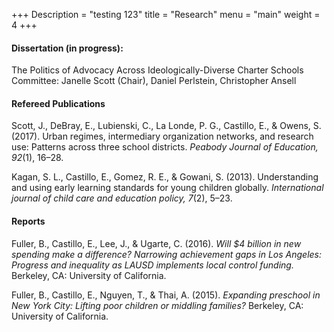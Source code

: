+++
Description = "testing 123"
title = "Research"
menu = "main"
weight = 4
+++

#### Dissertation (in progress):  
The Politics of Advocacy Across Ideologically-Diverse Charter Schools  
Committee: Janelle Scott (Chair), Daniel Perlstein, Christopher Ansell

#### Refereed Publications  
Scott, J., DeBray, E., Lubienski, C., La Londe, P. G., Castillo, E., & Owens, S. (2017). Urban regimes, intermediary organization networks, and research use: Patterns across three school districts. *Peabody Journal of Education, 92*(1), 16–28.  

Kagan, S. L., Castillo, E., Gomez, R. E., & Gowani, S. (2013). Understanding and using early learning standards for young children globally. *International journal of child care and education policy, 7*(2), 5–23.

#### Reports  
Fuller, B., Castillo, E., Lee, J., & Ugarte, C. (2016). *Will $4 billion in new spending make a difference? Narrowing achievement gaps in Los Angeles: Progress and inequality as LAUSD implements local control funding.* Berkeley, CA: University of California.  

Fuller, B., Castillo, E., Nguyen, T., & Thai, A. (2015). *Expanding preschool in New York City: Lifting poor children or middling families?* Berkeley, CA: University of California.
